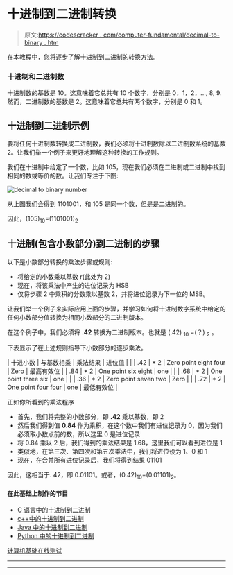 # 十进制到二进制转换

> 原文:[https://codescracker . com/computer-fundamental/decimal-to-binary . htm](https://codescracker.com/computer-fundamental/decimal-to-binary.htm)

在本教程中，您将逐步了解十进制到二进制的转换方法。

### 十进制和二进制数

十进制数的基数是 10。这意味着它总共有 10 个数字，分别是 0，1，2，..., 8, 9.然而，二进制数的基数是 2。这意味着它总共有两个数字，分别是 0 和 1。

## 十进制到二进制示例

要将任何十进制数转换成二进制数，我们必须将十进制数除以二进制数系统的基数 2。让我们举一个例子来更好地理解这种转换的工作规则。

我们在十进制中给定了一个数，比如 105，现在我们必须在二进制或二进制中找到相同的数或等价的数。让我们专注于下图:

![decimal to binary number](../Images/92471e00b9aa031203f6cdf686ed5811.png)

从上图我们会得到 1101001，和 105 是同一个数，但是是二进制的。

因此，(105)<sub>10</sub>=(1101001)<sub>2</sub>

## 十进制(包含小数部分)到二进制的步骤

以下是小数部分转换的乘法步骤或规则:

*   将给定的小数乘以基数 r(此处为 2)
*   现在，将该乘法中产生的进位记录为 HSB
*   仅将步骤 2 中乘积的分数乘以基数 2，并将进位记录为下一位的 MSB。

让我们举一个例子来实际应用上面的步骤，并学习如何将十进制数字系统中给定的任何小数部分值转换为相同小数部分的二进制版本。

在这个例子中，我们必须将 **.42** 转换为二进制版本。也就是 (.42) <sub>10</sub> =(？) <sub>2</sub> 。

下表显示了在上述规则指导下小数部分的逐步乘法。

| 十进小数 | 与基数相乘 | 乘法结果 | 进位值 |  |
| .42 | * 2 | Zero point eight four | Zero | 最高有效位 |
| .84 | * 2 | One point six eight | one |  |
| .68 | * 2 | One point three six | one |  |
| .36 | * 2 | Zero point seven two | Zero |  |
| .72 | * 2 | One point four four | one | 最低有效位 |

正如你所看到的乘法程序

*   首先，我们将完整的小数部分，即 **.42** 乘以基数，即 2
*   然后我们得到值 **0.84** 作为乘积，在这个数中我们有进位记录为 0，因为我们 必须取小数点前的数，所以这里 0 是进位记录
*   将 0.84 乘以 2 后，我们得到的乘法结果是 1.68，这里我们可以看到进位是 1
*   类似地，在第三次、第四次和第五次乘法中，我们将进位设为 1、0 和 1
*   现在，在合并所有进位记录后，我们将得到结果 01101

因此，这相当于. 42，即 0.01101。或者，(0.42)<sub>10</sub>=(0.01101)<sub>2</sub>。

#### 在此基础上制作的节目

*   [C 语言中的十进制到二进制](/c/program/c-program-convert-decimal-to-binary.htm)
*   [c++中的十进制到二进制](/cpp/program/cpp-program-convert-decimal-to-binary.htm)
*   [Java 中的十进制到二进制](/java/program/java-program-convert-decimal-to-binary.htm)
*   [Python 中的十进制到二进制](/python/program/python-program-convert-decimal-to-binary.htm)

[计算机基础在线测试](/exam/showtest.php?subid=14)

* * *

* * *